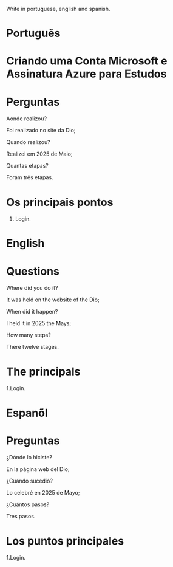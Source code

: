 Write in portuguese, english and spanish.

# Português 

#  Criando uma Conta Microsoft e Assinatura Azure para Estudos




# Perguntas

Aonde realizou?

Foi realizado no site da Dio;

Quando realizou?

Realizei em 2025 de Maio;

Quantas etapas?

Foram três etapas.

# Os principais pontos

1. Login.


# English


# 

# Questions

Where did you do it?

It was held on the website of the Dio;

When did it happen?

I held it in 2025 the Mays;

How many steps?

There twelve stages.

# The principals


1.Login.


# Espanõl


# 

# Preguntas

¿Dónde lo hiciste?

En la página web del Dio;

¿Cuándo sucedió?

Lo celebré en 2025 de Mayo;

¿Cuántos pasos?

Tres  pasos.

# Los puntos principales


1.Login.


